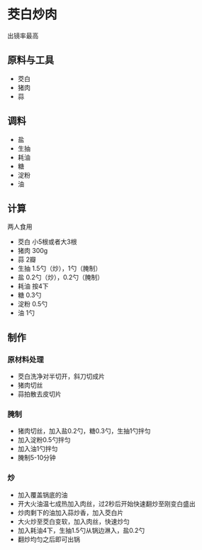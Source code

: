 # 茭白炒肉

出镜率最高

## 原料与工具

- 茭白
- 猪肉
- 蒜

## 调料

- 盐
- 生抽
- 耗油
- 糖
- 淀粉
- 油

## 计算

两人食用

- 茭白 小5根或者大3根
- 猪肉 300g
- 蒜 2瓣
- 生抽 1.5勺（炒），1勺（腌制）
- 盐 0.2勺（炒），0.2勺（腌制）
- 耗油 按4下
- 糖 0.3勺
- 淀粉 0.5勺
- 油 1勺

## 制作

### 原材料处理

- 茭白洗净对半切开，斜刀切成片
- 猪肉切丝
- 蒜拍散去皮切片

### 腌制

- 猪肉切丝，加入盐0.2勺，糖0.3勺，生抽1勺拌匀
- 加入淀粉0.5勺拌匀
- 加入油1勺拌匀
- 腌制5-10分钟

### 炒

- 加入覆盖锅底的油
- 开大火油温七成热加入肉丝，过2秒后开始快速翻炒至刚变白盛出
- 炒肉剩下的油加入蒜炒香，加入茭白片
- 大火炒至茭白变软，加入肉丝，快速炒匀
- 加入耗油4下，生抽1.5勺从锅边淋入，盐0.2勺
- 翻炒均匀之后即可出锅
